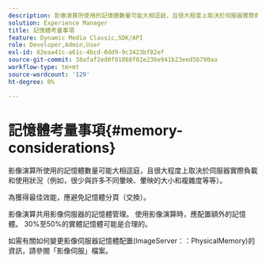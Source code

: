 ```yaml
---
description: 影像演算所使用的記憶體數量可能大相逕庭，且很大程度上取決於伺服器實際負載和使用狀況（例如，很少與許多不同暈映、暈映的大小和複雜度等等）。
solution: Experience Manager
title: 記憶體考量事項
feature: Dynamic Media Classic,SDK/API
role: Developer,Admin,User
exl-id: 62eaa41c-a61c-4bcd-8dd9-9c3423bf82ef
source-git-commit: 38afaf2ed0f01868f02e236e941b23eed5b790aa
workflow-type: tm+mt
source-wordcount: '129'
ht-degree: 0%

---
```


# 記憶體考量事項{#memory-considerations}

影像演算所使用的記憶體數量可能大相逕庭，且很大程度上取決於伺服器實際負載和使用狀況（例如，很少與許多不同暈映、暈映的大小和複雜度等等）。

為獲得最佳效能，應避免記憶體分頁（交換）。

影像演算共用影像伺服器的記憶體管理。 使用影像演算時，應配置額外的記憶體。 30%至50%的實體記憶體可能是合理的。

如需有關如何變更影像伺服器記憶體配置(ImageServer：：PhysicalMemory)的資訊，請參閱「影像伺服」檔案。
